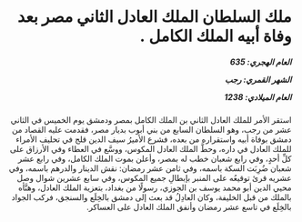 <h1 dir="rtl">ملك السلطان الملك العادل الثاني مصر بعد وفاة أبيه الملك الكامل .</h1>

<h5 dir="rtl">العام الهجري:  635

الشهر القمري: رجب

العام الميلادي: 1238</h5>

<p dir="rtl">استقر الأمر للملك العادل الثاني بن الملك الكامل بمصر ودمشق يوم الخميس في الثاني عشر من رجب، وهو السلطان السابع من بني أبوب بديار مصر، فقدمت عليه القصاد من دمشق بوفاة أبيه واستقراره من بعده، فشرع الأميرُ سيف الدين قلج في تحليف الأمراء للملك العادل في داره، وحطَّ الملك العادل المكوس، ووسَّع في العطاء وفي الأرزاق على كلِّ أحدٍ، وفي رابع شعبان خطب له بمصر، وأعلن بموت الملك الكامل، وفي رابع عشر شعبان ضُرِبَت السكة باسمه، وفي ثامن عشر رمضان: نقش الدينار والدرهم باسمه، وفي عشريه قرئ توقيعُه على المنبر بإبطالِ جميع المكوس، وفي سابع عشرين شوال وصل محيي الدين أبو محمد يوسف بن الجوزي، رسولًا من بغداد، بتعزية الملك العادل، وهنَّأه بالملك من قبل الخليفة، وكان العادِلُ قد بعث إلى دمشق بالخِلَع والسنجق، فركب الجواد بالخِلَع في تاسع عشر رمضان وأنفق الملك العادل على العساكر.</p></br>
